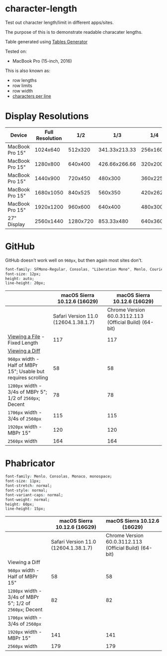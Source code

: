 # character-length
Test out character length/limit in different apps/sites.

The purpose of this is to demonstrate readable characater lengths.

Table generated using [Tables Generator](http://www.tablesgenerator.com/markdown_tables#)

Tested on:
- MacBook Pro (15-inch, 2016)

This is also known as:

- row lengths
- row limits
- row width
- [characters per line](https://en.wikipedia.org/wiki/Characters_per_line)

# Display Resolutions

| Device          | Full Resolution | 1/2      | 1/3           | 1/4       | 1/6           | Comments         |
|-----------------|-----------------|----------|---------------|-----------|---------------|------------------|
| MacBook Pro 15" | 1024x640        | 512x320  | 341.33x213.33 | 256x160   | 170.66x106.66 |                  |
| MacBook Pro 15" | 1280x800        | 640x400  | 426.66x266.66 | 320x200   | 213.33x133.33 |                  |
| MacBook Pro 15" | 1440x900        | 720x450  | 480x300       | 360x225   | 240x150       |                  |
| MacBook Pro 15" | 1680x1050       | 840x525  | 560x350       | 420x262.5 | 280x175       | Laptop Default   |
| MacBook Pro 15" | 1920x1200       | 960x600  | 640x400       | 480x300   | 320x200       | My Default       |
| 27" Display     | 2560x1440       | 1280x720 | 853.33x480    | 640x360   | 426.66x240    | External Monitor |
   
# GitHub

GitHub doesn't work well on `960px`, but then again most sites don't.

```css
font-family: SFMono-Regular, Consolas, "Liberation Mono", Menlo, Courier, monospace;
font-size: 12px;
height: auto;
line-height: 20px;
```

|                                                                                                               | macOS Sierra 10.12.6 (16G29)         | macOS Sierra 10.12.6 (16G29)                           |
|---------------------------------------------------------------------------------------------------------------|--------------------------------------|--------------------------------------------------------|
|                                                                                                               | Safari Version 11.0 (12604.1.38.1.7) | Chrome Version 60.0.3112.113 (Official Build) (64-bit) |
| [Viewing a File](https://github.com/aizatto/character-length/blob/master/characters.txt) - Fixed Length       |                                  117 |                                                    117 |
| [Viewing a Diff](https://github.com/aizatto/character-length/commit/bae8f00feda5b832aa6fe162460968d8eaf040a5) |                                      |                                                        |
| `960px` width - Half of MBPr 15"; Usable but requires scrolling                                               | 58                                   | 58                                                     |
| `1280px` width - 3/4s of MBPr 5"; 1/2 of `2560px`; Decent                                                     | 78                                   | 78                                                     |
| `1706px` width - 3/4s of `2560px`                                                                             | 115                                  | 115                                                    |
| `1920px` width - MBPr 15"                                                                                     | 120                                  | 120                                                    |
| `2560px` width                                                                                                | 164                                  | 164                                                    |

# Phabricator

```css
font-family: Menlo, Consolas, Monaco, monospace;
font-size: 11px;
font-stretch: normal;
font-style: normal;
font-variant-caps: normal;
font-weight: normal;
height: 60px;
line-height: 15px;
```

|                                                           | macOS Sierra 10.12.6 (16G29)         | macOS Sierra 10.12.6 (16G29)                           |
|-----------------------------------------------------------|--------------------------------------|--------------------------------------------------------|
|                                                           | Safari Version 11.0 (12604.1.38.1.7) | Chrome Version 60.0.3112.113 (Official Build) (64-bit) |
| Viewing a Diff                                            |                                      |                                                        |
| `960px` width - Half of MBPr 15"                          | 58                                   | 58                                                     |
| `1280px` width - 3/4s of MBPr 5"; 1/2 of `2560px`; Decent | 82                                   | 82                                                     |
| `1706px` width - 3/4s of `2560px`                         |                                      |                                                        |
| `1920px` width - MBPr 15"                                 | 141                                  | 141                                                    |
| `2560px` width                                            | 179                                  | 179                                                    |
